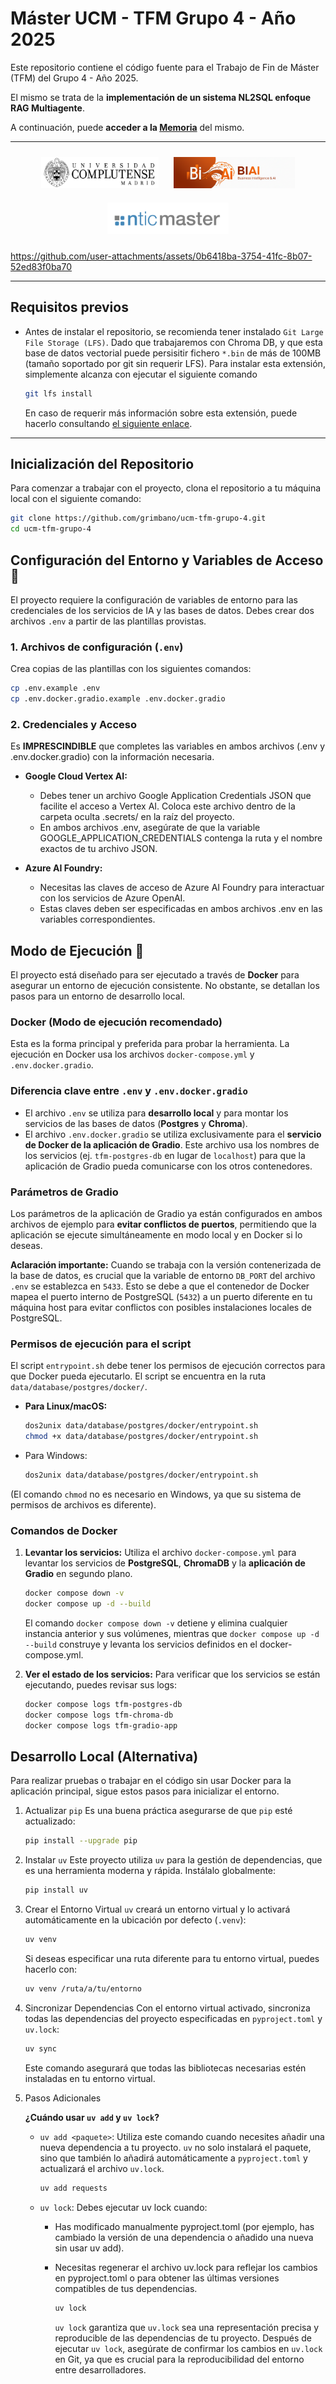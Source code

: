 # Máster UCM - TFM Grupo 4 - Año 2025

Este repositorio contiene el código fuente para el Trabajo de Fin de Máster (TFM) del Grupo 4 - Año 2025.

El mismo se trata de la **implementación de un sistema NL2SQL enfoque RAG Multiagente**.

A continuación, puede **acceder a la [Memoria](https://github.com/grimbano/ucm-tfm-grupo-4/blob/0c85b26ba1de01b6b7a53ef7acca844ad8a78f6a/docs/TFM%20-Grupo%204%20-%202025%20-%20Implementaci%C3%B3n%20de%20un%20%20sistema%20NL2SQL%20con%20%20enfoque%20RAG%20Multiagente.pdf)** del mismo.

---

<div align="center">
    <img src="./assets/logo-ucm-6.png" alt="Logo UCM" height="50" style="margin: 10px;"/>
    <img src="./assets/logo_BIAI.png" alt="Logo BIAI" height="50" style="margin: 10px;"/>
    <img src="./assets/logo-nticmaster-6.png" alt="Logo Ntic Master" height="50" style="margin: 10px;"/>
</div>

https://github.com/user-attachments/assets/0b6418ba-3754-41fc-8b07-52ed83f0ba70

---

## Requisitos previos

* Antes de instalar el repositorio, se recomienda tener instalado `Git Large File Storage (LFS)`. Dado que trabajaremos con Chroma DB, y que esta base de datos vectorial puede persisitir fichero `*.bin` de más de 100MB (tamaño soportado por git sin requerir LFS). Para instalar esta extensión, simplemente alcanza con ejecutar el siguiente comando

    ```bash
    git lfs install
    ```

    En caso de requerir más información sobre esta extensión, puede hacerlo consultando [el siguiente enlace](https://git-lfs.com/).

---

## Inicialización del Repositorio

Para comenzar a trabajar con el proyecto, clona el repositorio a tu máquina local con el siguiente comando:

```bash
git clone https://github.com/grimbano/ucm-tfm-grupo-4.git
cd ucm-tfm-grupo-4
```

## Configuración del Entorno y Variables de Acceso 🔑

El proyecto requiere la configuración de variables de entorno para las credenciales de los servicios de IA y las bases de datos. Debes crear dos archivos `.env` a partir de las plantillas provistas.

### 1. Archivos de configuración (`.env`)

Crea copias de las plantillas con los siguientes comandos:

```bash
cp .env.example .env
cp .env.docker.gradio.example .env.docker.gradio
```

### 2. Credenciales y Acceso

Es **IMPRESCINDIBLE** que completes las variables en ambos archivos (.env y .env.docker.gradio) con la información necesaria.

* **Google Cloud Vertex AI:**
  * Debes tener un archivo Google Application Credentials JSON que facilite el acceso a Vertex AI. Coloca este archivo dentro de la carpeta oculta .secrets/ en la raíz del proyecto.
  * En ambos archivos .env, asegúrate de que la variable GOOGLE_APPLICATION_CREDENTIALS contenga la ruta y el nombre exactos de tu archivo JSON.

* **Azure AI Foundry:**
  * Necesitas las claves de acceso de Azure AI Foundry para interactuar con los servicios de Azure OpenAI.
  * Estas claves deben ser especificadas en ambos archivos .env en las variables correspondientes.

## Modo de Ejecución 🚀

El proyecto está diseñado para ser ejecutado a través de **Docker** para asegurar un entorno de ejecución consistente. No obstante, se detallan los pasos para un entorno de desarrollo local.

### Docker (Modo de ejecución recomendado)

Esta es la forma principal y preferida para probar la herramienta. La ejecución en Docker usa los archivos `docker-compose.yml` y `.env.docker.gradio`.

### Diferencia clave entre `.env` y `.env.docker.gradio`

* El archivo `.env` se utiliza para **desarrollo local** y para montar los servicios de las bases de datos (**Postgres** y **Chroma**).
* El archivo `.env.docker.gradio` se utiliza exclusivamente para el **servicio de Docker de la aplicación de Gradio**. Este archivo usa los nombres de los servicios (ej. `tfm-postgres-db` en lugar de `localhost`) para que la aplicación de Gradio pueda comunicarse con los otros contenedores.

### Parámetros de Gradio

Los parámetros de la aplicación de Gradio ya están configurados en ambos archivos de ejemplo para **evitar conflictos de puertos**, permitiendo que la aplicación se ejecute simultáneamente en modo local y en Docker si lo deseas.

**Aclaración importante:** Cuando se trabaja con la versión contenerizada de la base de datos, es crucial que la variable de entorno `DB_PORT` del archivo `.env` se establezca en `5433`. Esto se debe a que el contenedor de Docker mapea el puerto interno de PostgreSQL (`5432`) a un puerto diferente en tu máquina host para evitar conflictos con posibles instalaciones locales de PostgreSQL.

### Permisos de ejecución para el script

El script `entrypoint.sh` debe tener los permisos de ejecución correctos para que Docker pueda ejecutarlo. El script se encuentra en la ruta `data/database/postgres/docker/`.

* **Para Linux/macOS:**
  
    ```bash
    dos2unix data/database/postgres/docker/entrypoint.sh
    chmod +x data/database/postgres/docker/entrypoint.sh
    ```

* Para Windows:
  
    ```bash
    dos2unix data/database/postgres/docker/entrypoint.sh
    ```

(El comando `chmod` no es necesario en Windows, ya que su sistema de permisos de archivos es diferente).

### Comandos de Docker

1. **Levantar los servicios:**
    Utiliza el archivo `docker-compose.yml` para levantar los servicios de **PostgreSQL**, **ChromaDB** y la **aplicación de Gradio** en segundo plano.

    ```bash
    docker compose down -v
    docker compose up -d --build
    ```

    El comando `docker compose down -v` detiene y elimina cualquier instancia anterior y sus volúmenes, mientras que `docker compose up -d --build` construye y levanta los servicios definidos en el docker-compose.yml.

2. **Ver el estado de los servicios:**
    Para verificar que los servicios se están ejecutando, puedes revisar sus logs:

    ```bash
    docker compose logs tfm-postgres-db
    docker compose logs tfm-chroma-db
    docker compose logs tfm-gradio-app
    ```

## Desarrollo Local (Alternativa)

Para realizar pruebas o trabajar en el código sin usar Docker para la aplicación principal, sigue estos pasos para inicializar el entorno.

1. Actualizar `pip`
    Es una buena práctica asegurarse de que `pip` esté actualizado:

    ```bash
    pip install --upgrade pip
    ```

2. Instalar `uv`
    Este proyecto utiliza `uv` para la gestión de dependencias, que es una herramienta moderna y rápida. Instálalo globalmente:

    ```bash
    pip install uv
    ```

3. Crear el Entorno Virtual
    `uv` creará un entorno virtual y lo activará automáticamente en la ubicación por defecto (`.venv`):

    ```bash
    uv venv
    ```

    Si deseas especificar una ruta diferente para tu entorno virtual, puedes hacerlo con:

    ```bash
    uv venv /ruta/a/tu/entorno
    ```

4. Sincronizar Dependencias
    Con el entorno virtual activado, sincroniza todas las dependencias del proyecto especificadas en `pyproject.toml` y `uv.lock`:

    ```bash
    uv sync
    ```

    Este comando asegurará que todas las bibliotecas necesarias estén instaladas en tu entorno virtual.

5. Pasos Adicionales

    **¿Cuándo usar `uv add` y `uv lock`?**

    * `uv add <paquete>`: Utiliza este comando cuando necesites añadir una nueva dependencia a tu proyecto. `uv` no solo instalará el paquete, sino que también lo añadirá automáticamente a `pyproject.toml` y actualizará el archivo `uv.lock`.

        ```bash
        uv add requests
        ```

    * `uv lock`: Debes ejecutar uv lock cuando:

      * Has modificado manualmente pyproject.toml (por ejemplo, has cambiado la versión de una dependencia o añadido una nueva sin usar uv add).
      * Necesitas regenerar el archivo uv.lock para reflejar los cambios en pyproject.toml o para obtener las últimas versiones compatibles de tus dependencias.

        ```bash
        uv lock
        ```

        `uv lock` garantiza que `uv.lock` sea una representación precisa y reproducible de las dependencias de tu proyecto. Después de ejecutar `uv lock`, asegúrate de confirmar los cambios en `uv.lock` en Git, ya que es crucial para la reproducibilidad del entorno entre desarrolladores.

